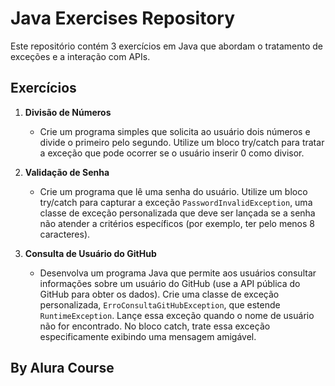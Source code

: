 # Java Exercises Repository

Este repositório contém 3 exercícios em Java que abordam o tratamento de exceções e a interação com APIs.

## Exercícios

1. **Divisão de Números**
   - Crie um programa simples que solicita ao usuário dois números e divide o primeiro pelo segundo. Utilize um bloco try/catch para tratar a exceção que pode ocorrer se o usuário inserir 0 como divisor.

2. **Validação de Senha**
   - Crie um programa que lê uma senha do usuário. Utilize um bloco try/catch para capturar a exceção `PasswordInvalidException`, uma classe de exceção personalizada que deve ser lançada se a senha não atender a critérios específicos (por exemplo, ter pelo menos 8 caracteres).

3. **Consulta de Usuário do GitHub**
   - Desenvolva um programa Java que permite aos usuários consultar informações sobre um usuário do GitHub (use a API pública do GitHub para obter os dados). Crie uma classe de exceção personalizada, `ErroConsultaGitHubException`, que estende `RuntimeException`. Lançe essa exceção quando o nome de usuário não for encontrado. No bloco catch, trate essa exceção especificamente exibindo uma mensagem amigável.


## By Alura Course

